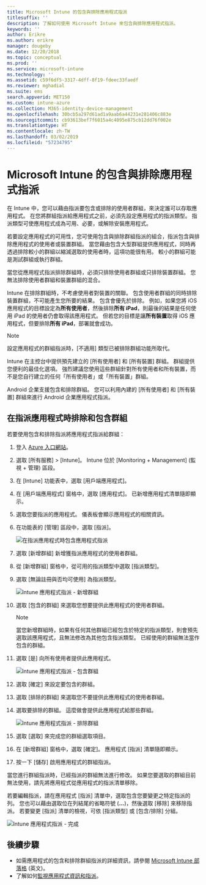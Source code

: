 ```yaml
---
title: Microsoft Intune 的包含與排除應用程式指派
titlesuffix: ''
description: 了解如何使用 Microsoft Intune 來包含與排除應用程式指派。
keywords: ''
author: Erikre
ms.author: erikre
manager: dougeby
ms.date: 12/20/2018
ms.topic: conceptual
ms.prod: ''
ms.service: microsoft-intune
ms.technology: ''
ms.assetid: c59f6df5-3317-4dff-8f19-fdeec33faedf
ms.reviewer: mghadial
ms.suite: ems
search.appverid: MET150
ms.custom: intune-azure
ms.collection: M365-identity-device-management
ms.openlocfilehash: 30bcb5a297d61ad1a9aab6a44231e281406c883e
ms.sourcegitcommit: cb93613bef7f6015a4c4095e875cb12dd76f002e
ms.translationtype: HT
ms.contentlocale: zh-TW
ms.lasthandoff: 03/02/2019
ms.locfileid: "57234795"
---
```

# <a name="include-and-exclude-app-assignments-in-microsoft-intune"></a>Microsoft Intune 的包含與排除應用程式指派

在 Intune 中，您可以藉由指派要包含或排除的使用者群組，來決定誰可以存取應用程式。 在您將群組指派給應用程式之前，必須先設定應用程式的指派類型。 指派類型可使應用程式成為可用、必要，或解除安裝應用程式。 

若要設定應用程式的可用性，您可使用包含與排除群組指派的組合，指派包含與排除應用程式的使用者或裝置群組。 當您藉由包含大型群組提供應用程式，同時再透過排除較小的群組以縮減選取的使用者時，這項功能很有用。 較小的群組可能是測試群組或執行群組。 

當您從應用程式指派排除群組時，必須只排除使用者群組或只排除裝置群組。 您無法排除使用者群組和裝置群組的混合。 

Intune 在排除群組時，不考慮使用者對裝置的關聯。 包含使用者群組的同時排除裝置群組，不可能產生您所要的結果。 包含會優先於排除。 例如，如果您將 iOS 應用程式的目標設定為**所有使用者**，然後排除**所有 iPad**，則最後的結果是任何使用 iPad 的使用者仍會取得該應用程式。 但若您的目標是讓**所有裝置**取得 iOS 應用程式，但要排除**所有 iPad**，部署就會成功。  

> [!NOTE]
> 設定應用程式的群組指派時，[不適用] 類型已被排除群組功能所取代。 
>
> Intune 在主控台中提供預先建立的 [所有使用者] 和 [所有裝置] 群組。 群組提供您便利的最佳化選項。 強烈建議您使用這些群組針對所有使用者和所有裝置，而不是您自行建立的任何「所有使用者」或「所有裝置」群組。  
>
> Android 企業支援包含和排除群組。 您可以利用內建的 [所有使用者] 和 [所有裝置] 群組來進行 Android 企業應用程式指派。 


## <a name="include-and-exclude-groups-when-assigning-apps"></a>在指派應用程式時排除和包含群組 
若要使用包含和排除指派將應用程式指派給群組：
1. 登入 [Azure 入口網站](https://portal.azure.com)。
2. 選取 [所有服務] > [Intune]。 Intune 位於 [Monitoring + Management] (監視 + 管理) 區段。
3. 在 [Intune] 功能表中，選取 [用戶端應用程式]。
4. 在 [用戶端應用程式] 窗格中，選取 [應用程式]。 已新增應用程式清單隨即顯示。
5. 選取您要指派的應用程式。 儀表板會顯示應用程式的相關資訊。 
6. 在功能表的 [管理] 區段中，選取 [指派]。 

    ![在指派應用程式時包含應用程式指派](./media/apps-inc-exl-01.png)
7. 選取 [新增群組] 新增獲指派應用程式的使用者群組。 
8. 從 [新增群組] 窗格中，從可用的指派類型中選取 [指派類型]。
9. 選取 [無論註冊與否均可使用] 為指派類型。

    ![Intune 應用程式指派 - 新增群組](./media/apps-inc-exl-02.png)
10. 選取 [包含的群組] 來選取您想要提供此應用程式的使用者群組。

    > [!NOTE]
    > 當您新增群組時，如果有任何其他群組已經包含於特定的指派類型，則會預先選取該應用程式，且無法修改為其他包含指派類型。 已經使用的群組無法當作包含的群組。

11. 選取 [是] 向所有使用者提供此應用程式。

    ![Intune 應用程式指派 - 包含群組](./media/apps-inc-exl-03.png)
12. 選取 [確定] 來設定要包含的群組。
13. 選取 [排除的群組] 來選取您不要提供此應用程式的使用者群組。 
14. 選取要排除的群組。 這麼做會提供此應用程式給那些群組。

    ![Intune 應用程式指派 - 排除群組](./media/apps-inc-exl-04.png)
15. 選取 [選取] 來完成您的群組選取項目。
16. 在 [新增群組] 窗格中，選取 [確定]。 應用程式 [指派] 清單隨即顯示。
17. 按一下 [儲存] 啟用應用程式的群組指派。

當您進行群組指派時，已經指派的群組無法進行修改。 如果您要選取的群組目前無法使用，請先將應用程式從應用程式的指派清單移除。 

若要編輯指派，請在應用程式 [指派] 清單中，選取包含您要變更之特定指派的列。 您也可以藉由選取位在列結尾的省略符號 (**...**)，然後選取 [移除] 來移除指派。 若要變更 [指派] 清單的檢視，可依 [指派類型] 或 [包含/排除] 分組。

![Intune 應用程式指派 - 完成](./media/apps-inc-exl-05.png)

## <a name="next-steps"></a>後續步驟

- 如需應用程式的包含和排除群組指派的詳細資訊，請參閱 [Microsoft Intune 部落格](https://aka.ms/new_app_assignment_process) \(英文\)。
- 了解如何[監視應用程式資訊和指派](apps-monitor.md)。
